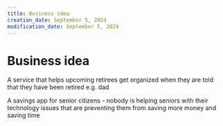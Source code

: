 ```yaml
---
title: Business idea
creation_date: September 5, 2024
modification_date: September 5, 2024
---
```



# Business idea

A service that helps upcoming retirees get organized when they are told that they have been retired e.g. dad 

A savings app for senior citizens - nobody is helping seniors with their technology issues that are preventing them from saving more money and saving time

